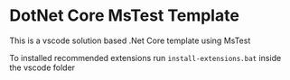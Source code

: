 # DotNet Core MsTest Template
This is a vscode solution based .Net Core template using MsTest

To installed recommended extensions run `install-extensions.bat` inside the vscode folder
